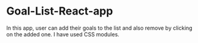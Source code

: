 # Goal-List-React-app
In this app, user can add their goals to the list and also remove by clicking on the added one.
I have used CSS modules.
